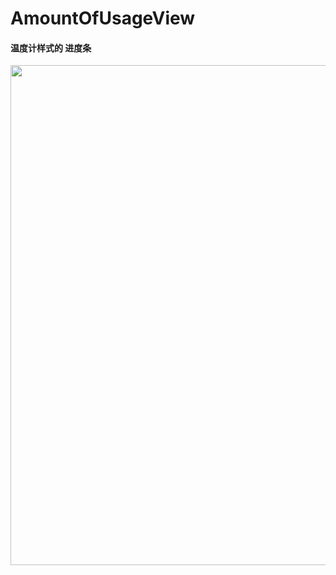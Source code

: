 # AmountOfUsageView
#### 温度计样式的 进度条
<image height=800 src="https://github.com/shoyu666/AmountOfUsageView/blob/master/app/doc/device-2016-11-18-131732.png"></image>
